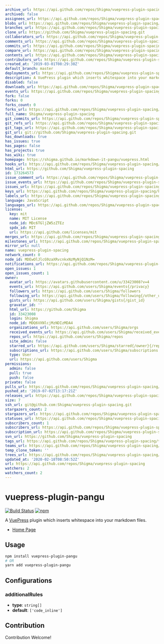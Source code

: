```yaml
---
archive_url: https://api.github.com/repos/Shigma/vuepress-plugin-spacing/{archive_format}{/ref}
archived: false
assignees_url: https://api.github.com/repos/Shigma/vuepress-plugin-spacing/assignees{/user}
blobs_url: https://api.github.com/repos/Shigma/vuepress-plugin-spacing/git/blobs{/sha}
branches_url: https://api.github.com/repos/Shigma/vuepress-plugin-spacing/branches{/branch}
clone_url: https://github.com/Shigma/vuepress-plugin-spacing.git
collaborators_url: https://api.github.com/repos/Shigma/vuepress-plugin-spacing/collaborators{/collaborator}
comments_url: https://api.github.com/repos/Shigma/vuepress-plugin-spacing/comments{/number}
commits_url: https://api.github.com/repos/Shigma/vuepress-plugin-spacing/commits{/sha}
compare_url: https://api.github.com/repos/Shigma/vuepress-plugin-spacing/compare/{base}...{head}
contents_url: https://api.github.com/repos/Shigma/vuepress-plugin-spacing/contents/{+path}
contributors_url: https://api.github.com/repos/Shigma/vuepress-plugin-spacing/contributors
created_at: '2019-03-01T08:29:38Z'
default_branch: master
deployments_url: https://api.github.com/repos/Shigma/vuepress-plugin-spacing/deployments
description: A VuePress plugin which inserts whitespace into your markdown files.
disabled: false
downloads_url: https://api.github.com/repos/Shigma/vuepress-plugin-spacing/downloads
events_url: https://api.github.com/repos/Shigma/vuepress-plugin-spacing/events
fork: false
forks: 0
forks_count: 0
forks_url: https://api.github.com/repos/Shigma/vuepress-plugin-spacing/forks
full_name: Shigma/vuepress-plugin-spacing
git_commits_url: https://api.github.com/repos/Shigma/vuepress-plugin-spacing/git/commits{/sha}
git_refs_url: https://api.github.com/repos/Shigma/vuepress-plugin-spacing/git/refs{/sha}
git_tags_url: https://api.github.com/repos/Shigma/vuepress-plugin-spacing/git/tags{/sha}
git_url: git://github.com/Shigma/vuepress-plugin-spacing.git
has_downloads: true
has_issues: true
has_pages: false
has_projects: true
has_wiki: true
homepage: https://shigma.github.io/markdown-it-pangu/vuepress.html
hooks_url: https://api.github.com/repos/Shigma/vuepress-plugin-spacing/hooks
html_url: https://github.com/Shigma/vuepress-plugin-spacing
id: 173264573
issue_comment_url: https://api.github.com/repos/Shigma/vuepress-plugin-spacing/issues/comments{/number}
issue_events_url: https://api.github.com/repos/Shigma/vuepress-plugin-spacing/issues/events{/number}
issues_url: https://api.github.com/repos/Shigma/vuepress-plugin-spacing/issues{/number}
keys_url: https://api.github.com/repos/Shigma/vuepress-plugin-spacing/keys{/key_id}
labels_url: https://api.github.com/repos/Shigma/vuepress-plugin-spacing/labels{/name}
language: JavaScript
languages_url: https://api.github.com/repos/Shigma/vuepress-plugin-spacing/languages
license:
  key: mit
  name: MIT License
  node_id: MDc6TGljZW5zZTEz
  spdx_id: MIT
  url: https://api.github.com/licenses/mit
merges_url: https://api.github.com/repos/Shigma/vuepress-plugin-spacing/merges
milestones_url: https://api.github.com/repos/Shigma/vuepress-plugin-spacing/milestones{/number}
mirror_url: null
name: vuepress-plugin-spacing
network_count: 0
node_id: MDEwOlJlcG9zaXRvcnkxNzMyNjQ1NzM=
notifications_url: https://api.github.com/repos/Shigma/vuepress-plugin-spacing/notifications{?since,all,participating}
open_issues: 1
open_issues_count: 1
owner:
  avatar_url: https://avatars.githubusercontent.com/u/33423008?v=4
  events_url: https://api.github.com/users/Shigma/events{/privacy}
  followers_url: https://api.github.com/users/Shigma/followers
  following_url: https://api.github.com/users/Shigma/following{/other_user}
  gists_url: https://api.github.com/users/Shigma/gists{/gist_id}
  gravatar_id: ''
  html_url: https://github.com/Shigma
  id: 33423008
  login: Shigma
  node_id: MDQ6VXNlcjMzNDIzMDA4
  organizations_url: https://api.github.com/users/Shigma/orgs
  received_events_url: https://api.github.com/users/Shigma/received_events
  repos_url: https://api.github.com/users/Shigma/repos
  site_admin: false
  starred_url: https://api.github.com/users/Shigma/starred{/owner}{/repo}
  subscriptions_url: https://api.github.com/users/Shigma/subscriptions
  type: User
  url: https://api.github.com/users/Shigma
permissions:
  admin: false
  pull: true
  push: false
private: false
pulls_url: https://api.github.com/repos/Shigma/vuepress-plugin-spacing/pulls{/number}
pushed_at: '2019-07-02T13:17:21Z'
releases_url: https://api.github.com/repos/Shigma/vuepress-plugin-spacing/releases{/id}
size: 7
ssh_url: git@github.com:Shigma/vuepress-plugin-spacing.git
stargazers_count: 2
stargazers_url: https://api.github.com/repos/Shigma/vuepress-plugin-spacing/stargazers
statuses_url: https://api.github.com/repos/Shigma/vuepress-plugin-spacing/statuses/{sha}
subscribers_count: 1
subscribers_url: https://api.github.com/repos/Shigma/vuepress-plugin-spacing/subscribers
subscription_url: https://api.github.com/repos/Shigma/vuepress-plugin-spacing/subscription
svn_url: https://github.com/Shigma/vuepress-plugin-spacing
tags_url: https://api.github.com/repos/Shigma/vuepress-plugin-spacing/tags
teams_url: https://api.github.com/repos/Shigma/vuepress-plugin-spacing/teams
temp_clone_token: ''
trees_url: https://api.github.com/repos/Shigma/vuepress-plugin-spacing/git/trees{/sha}
updated_at: '2020-02-18T08:50:52Z'
url: https://api.github.com/repos/Shigma/vuepress-plugin-spacing
watchers: 2
watchers_count: 2
---
```


# vuepress-plugin-pangu

[![Build Status](https://travis-ci.org/Shigma/markdown-it-pangu.svg?branch=master)](https://travis-ci.org/Shigma/markdown-it-pangu)
[![npm](https://img.shields.io/npm/v/vuepress-plugin-pangu.svg)](https://www.npmjs.com/package/vuepress-plugin-pangu)

A [VuePress](https://vuepress.vuejs.org/) plugin which inserts whitespace into your markdown files.

- [Home Page](https://shigma.github.io/markdown-it-pangu/vuepress.html)

## Usage

```bash
npm install vuepress-plugin-pangu
# OR
yarn add vuepress-plugin-pangu
```

## Configurations

### additionalRules

- **type**: `string[]`
- **default**: `['code_inline']`

## Contribution

Contribution Welcome!
